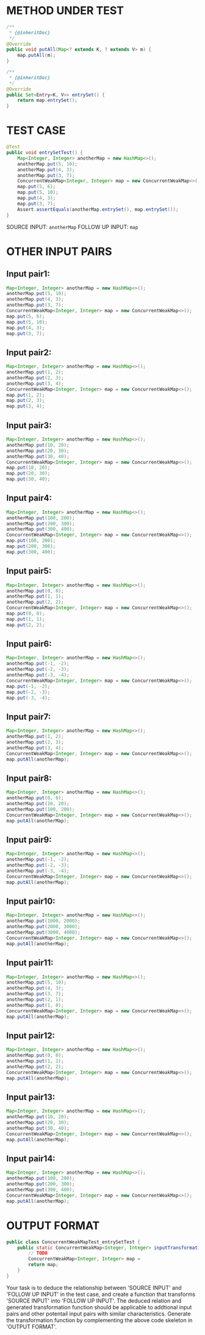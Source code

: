 # METHOD UNDER TEST
```java
/**
 * {@inheritDoc}
 */
@Override
public void putAll(Map<? extends K, ? extends V> m) {
    map.putAll(m);
}

/**
 * {@inheritDoc}
 */
@Override
public Set<Entry<K, V>> entrySet() {
    return map.entrySet();
}

```


# TEST CASE
```java
@Test
public void entrySetTest() {
    Map<Integer, Integer> anotherMap = new HashMap<>();
    anotherMap.put(5, 10);
    anotherMap.put(4, 3);
    anotherMap.put(3, 7);
    ConcurrentWeakMap<Integer, Integer> map = new ConcurrentWeakMap<>();
    map.put(5, 6);
    map.put(5, 10);
    map.put(4, 3);
    map.put(3, 7);
    Assert.assertEquals(anotherMap.entrySet(), map.entrySet());
}

```
SOURCE INPUT: `anotherMap`
FOLLOW UP INPUT: `map`


# OTHER INPUT PAIRS 
## Input pair1:
```java
Map<Integer, Integer> anotherMap = new HashMap<>();
anotherMap.put(5, 10);
anotherMap.put(4, 3);
anotherMap.put(3, 7);
ConcurrentWeakMap<Integer, Integer> map = new ConcurrentWeakMap<>();
map.put(5, 6);
map.put(5, 10);
map.put(4, 3);
map.put(3, 7);
```

## Input pair2:
```java
Map<Integer, Integer> anotherMap = new HashMap<>();
anotherMap.put(1, 2);
anotherMap.put(2, 3);
anotherMap.put(3, 4);
ConcurrentWeakMap<Integer, Integer> map = new ConcurrentWeakMap<>();
map.put(1, 2);
map.put(2, 3);
map.put(3, 4);
```

## Input pair3:
```java
Map<Integer, Integer> anotherMap = new HashMap<>();
anotherMap.put(10, 20);
anotherMap.put(20, 30);
anotherMap.put(30, 40);
ConcurrentWeakMap<Integer, Integer> map = new ConcurrentWeakMap<>();
map.put(10, 20);
map.put(20, 30);
map.put(30, 40);
```

## Input pair4:
```java
Map<Integer, Integer> anotherMap = new HashMap<>();
anotherMap.put(100, 200);
anotherMap.put(200, 300);
anotherMap.put(300, 400);
ConcurrentWeakMap<Integer, Integer> map = new ConcurrentWeakMap<>();
map.put(100, 200);
map.put(200, 300);
map.put(300, 400);
```

## Input pair5:
```java
Map<Integer, Integer> anotherMap = new HashMap<>();
anotherMap.put(0, 0);
anotherMap.put(1, 1);
anotherMap.put(2, 2);
ConcurrentWeakMap<Integer, Integer> map = new ConcurrentWeakMap<>();
map.put(0, 0);
map.put(1, 1);
map.put(2, 2);
```

## Input pair6:
```java
Map<Integer, Integer> anotherMap = new HashMap<>();
anotherMap.put(-1, -2);
anotherMap.put(-2, -3);
anotherMap.put(-3, -4);
ConcurrentWeakMap<Integer, Integer> map = new ConcurrentWeakMap<>();
map.put(-1, -2);
map.put(-2, -3);
map.put(-3, -4);
```

## Input pair7:
```java
Map<Integer, Integer> anotherMap = new HashMap<>();
anotherMap.put(1, 2);
anotherMap.put(2, 3);
anotherMap.put(3, 4);
ConcurrentWeakMap<Integer, Integer> map = new ConcurrentWeakMap<>();
map.putAll(anotherMap);
```

## Input pair8:
```java
Map<Integer, Integer> anotherMap = new HashMap<>();
anotherMap.put(0, 0);
anotherMap.put(10, 20);
anotherMap.put(100, 200);
ConcurrentWeakMap<Integer, Integer> map = new ConcurrentWeakMap<>();
map.putAll(anotherMap);
```

## Input pair9:
```java
Map<Integer, Integer> anotherMap = new HashMap<>();
anotherMap.put(-1, -2);
anotherMap.put(-2, -3);
anotherMap.put(-3, -4);
ConcurrentWeakMap<Integer, Integer> map = new ConcurrentWeakMap<>();
map.putAll(anotherMap);
```

## Input pair10:
```java
Map<Integer, Integer> anotherMap = new HashMap<>();
anotherMap.put(1000, 2000);
anotherMap.put(2000, 3000);
anotherMap.put(3000, 4000);
ConcurrentWeakMap<Integer, Integer> map = new ConcurrentWeakMap<>();
map.putAll(anotherMap);
```

## Input pair11:
```java
Map<Integer, Integer> anotherMap = new HashMap<>();
anotherMap.put(5, 10);
anotherMap.put(4, 3);
anotherMap.put(3, 7);
anotherMap.put(2, 1);
anotherMap.put(1, 0);
ConcurrentWeakMap<Integer, Integer> map = new ConcurrentWeakMap<>();
map.putAll(anotherMap);
```

## Input pair12:
```java
Map<Integer, Integer> anotherMap = new HashMap<>();
anotherMap.put(0, 0);
anotherMap.put(1, 1);
anotherMap.put(2, 2);
ConcurrentWeakMap<Integer, Integer> map = new ConcurrentWeakMap<>();
map.putAll(anotherMap);
```

## Input pair13:
```java
Map<Integer, Integer> anotherMap = new HashMap<>();
anotherMap.put(10, 20);
anotherMap.put(20, 30);
anotherMap.put(30, 40);
ConcurrentWeakMap<Integer, Integer> map = new ConcurrentWeakMap<>();
map.putAll(anotherMap);
```

## Input pair14:
```java
Map<Integer, Integer> anotherMap = new HashMap<>();
anotherMap.put(100, 200);
anotherMap.put(200, 300);
anotherMap.put(300, 400);
ConcurrentWeakMap<Integer, Integer> map = new ConcurrentWeakMap<>();
map.putAll(anotherMap);
```



# OUTPUT FORMAT
```java
public class ConcurrentWeakMapTest_entrySetTest {
    public static ConcurrentWeakMap<Integer, Integer> inputTransformation_entrySetTest(Map<Integer, Integer> anotherMap)  {
        // TODO
        ConcurrentWeakMap<Integer, Integer> map = 
		return map;
    }
}
```
Your task is to deduce the relationship between 'SOURCE INPUT' and 'FOLLOW UP INPUT' in the test case, and create a function that transforms 'SOURCE INPUT' into 'FOLLOW UP INPUT'.
The deduced relation and generated transformation function should be applicable to addtional input pairs and other potentail input pairs with similar characteristics.
Generate the transformation function by complementing the above code skeleton in 'OUTPUT FORMAT'.
